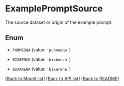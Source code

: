 # ExamplePromptSource

The source dataset or origin of the example prompt.

## Enum

* `PUBMEDQA` (value: `'pubmedqa'`)

* `BIXBENCH` (value: `'bixbench'`)

* `BIXARENA` (value: `'bixarena'`)

[[Back to Model list]](../README.md#documentation-for-models) [[Back to API list]](../README.md#documentation-for-api-endpoints) [[Back to README]](../README.md)


